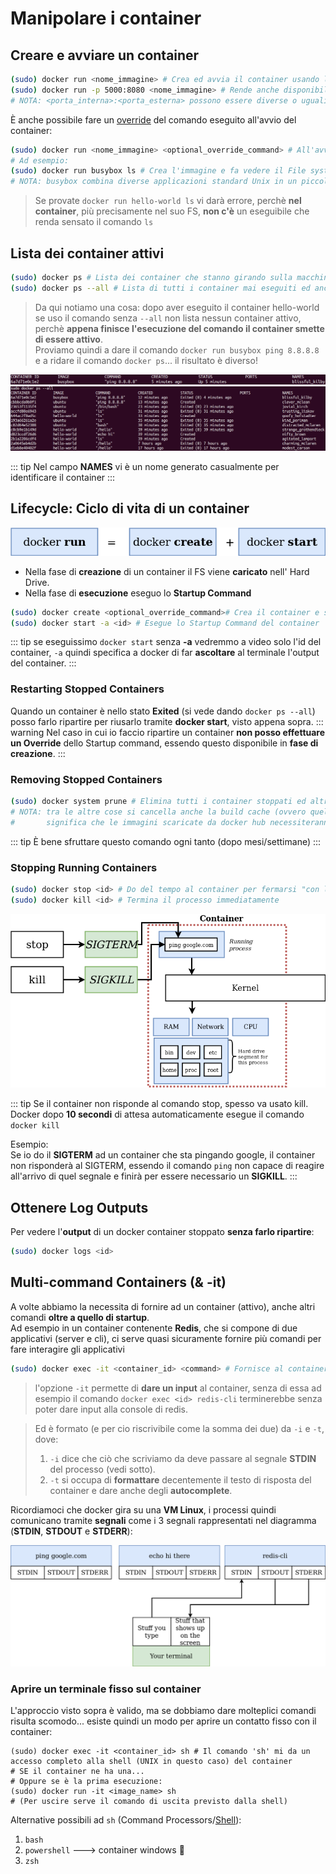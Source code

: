# Manipolare i container

## Creare e avviare un container
``` sh
(sudo) docker run <nome_immagine> # Crea ed avvia il container usando l'immagine
(sudo) docker run -p 5000:8080 <nome_immagine> # Rende anche disponibile all'esterno la porta 5000, sulla porta esterna 8080
# NOTA: <porta_interna>:<porta_esterna> possono essere diverse o uguali, poco importa
```
È anche possibile fare un [override](https://it.wikipedia.org/wiki/Override) del comando eseguito all'avvio del container:
``` sh
(sudo) docker run <nome_immagine> <optional_override_command> # All'avvio non uso il comando specificato nell'immagine
# Ad esempio:
(sudo) docker run busybox ls # Crea l'immagine e fa vedere il File system del container
# NOTA: busybox combina diverse applicazioni standard Unix in un piccolo eseguibile
```
> Se provate `docker run hello-world ls` vi darà errore, perchè **nel container**, più precisamente nel suo FS, **non c'è** un eseguibile che renda sensato il comando `ls`

## Lista dei container attivi
``` sh
(sudo) docker ps # Lista dei container che stanno girando sulla macchina
(sudo) docker ps --all # Lista di tutti i container mai eseguiti ed anche in esecuzione
```
> Da qui notiamo una cosa: dopo aver eseguito il container hello-world se uso il comando senza `--all` non lista nessun container attivo, perchè **appena finisce l'esecuzione del comando il container smette di essere attivo**.<br>
Proviamo quindi a dare il comando `docker run busybox ping 8.8.8.8` e a ridare il comando `docker ps`... il risultato è diverso!

![screenshot01](./assets/screenshot-01.png)
![screenshot02](./assets/screenshot-02.png)

::: tip
Nel campo **NAMES** vi è un nome generato casualmente per identificare il container
:::

## Lifecycle: Ciclo di vita di un container

![docker-diagrams-09](./assets/docker-diagrams-09.png)

- Nella fase di **creazione** di un container il FS viene **caricato** nell' Hard Drive.
- Nella fase di **esecuzione** eseguo lo **Startup Command**
``` sh
(sudo) docker create <optional_override_command># Crea il container e soprattutto ne stampa a video l'id
(sudo) docker start -a <id> # Esegue lo Startup Command del container
```
::: tip
se eseguissimo `docker start` senza **-a** vedremmo a video solo l'id del container, `-a` quindi specifica a docker di far **ascoltare** al terminale l'output del container.
:::

### Restarting Stopped Containers
Quando un container è nello stato **Exited** (si vede dando `docker ps --all`) posso farlo ripartire per riusarlo tramite **docker start**, visto appena sopra.
::: warning
Nel caso in cui io faccio ripartire un container **non posso effettuare un Override** dello Startup command, essendo questo disponibile in **fase di creazione**.
:::

### Removing Stopped Containers
``` sh
(sudo) docker system prune # Elimina tutti i container stoppati ed altre cose (l'avviso prima della conferma del comando è già dettagliata)
# NOTA: tra le altre cose si cancella anche la build cache (ovvero quella che chiamavo imageCache)
#       significa che le immagini scaricate da docker hub necessiteranno un altro download
```
::: tip
È bene sfruttare questo comando ogni tanto (dopo mesi/settimane)
:::

### Stopping Running Containers
``` sh
(sudo) docker stop <id> # Do del tempo al container per fermarsi "con le buone"
(sudo) docker kill <id> # Termina il processo immediatamente
```

![docker-diagrams-11](./assets/docker-diagrams-11.png)

::: tip
Se il container non risponde al comando stop, spesso va usato kill.<br>
Docker dopo **10 secondi** di attesa automaticamente esegue il comando `docker kill`

Esempio:<br>
Se io do il **SIGTERM** ad un container che sta pingando google, il container non risponderà al SIGTERM, essendo il comando `ping` non capace di reagire all'arrivo di quel segnale e finirà per essere necessario un **SIGKILL**.
:::

## Ottenere Log Outputs
Per vedere l'**output** di un docker container stoppato **senza farlo ripartire**:
``` sh
(sudo) docker logs <id>
```

## Multi-command Containers (& -it)
A volte abbiamo la necessita di fornire ad un container (attivo), anche altri comandi **oltre a quello di startup**.<br>
Ad esempio in un container contenente **Redis**, che si compone di due applicativi (server e cli), ci serve quasi sicuramente fornire più comandi per fare interagire gli applicativi
``` sh
(sudo) docker exec -it <container_id> <command> # Fornisce al container un comando da eseguire
```
> l'opzione `-it` permette di **dare un input** al container, senza di essa ad esempio il comando `docker exec <id> redis-cli` terminerebbe senza poter dare input alla console di redis.

> Ed è formato (e per cio riscrivibile come la somma dei due) da `-i` e `-t`, dove:
> 1. `-i` dice che ciò che scriviamo da deve passare al segnale **STDIN** del processo (vedi sotto).
> 2. `-t` si occupa di **formattare** decentemente il testo di risposta del container e dare anche degli **autocomplete**.

Ricordiamoci che docker gira su una **VM Linux**, i processi quindi comunicano tramite **segnali** come i 3 segnali rappresentati nel diagramma (**STDIN**, **STDOUT** e **STDERR**):

![docker-diagrams-12](./assets/docker-diagrams-12.png)

### Aprire un terminale fisso sul container
L'approccio visto sopra è valido, ma se dobbiamo dare molteplici comandi risulta scomodo... esiste quindi un modo per aprire un contatto fisso con il container:
``` sh{3}
(sudo) docker exec -it <container_id> sh # Il comando 'sh' mi da un accesso completo alla shell (UNIX in questo caso) del container
# SE il container ne ha una...
# Oppure se è la prima esecuzione:
(sudo) docker run -it <image_name> sh
# (Per uscire serve il comando di uscita previsto dalla shell)
```
Alternative possibili ad `sh` (Command Processors/[Shell](https://it.wikipedia.org/wiki/Shell_(informatica))):
1. `bash`
2. `powershell` ---> container windows :nauseated_face:
3. `zsh`
